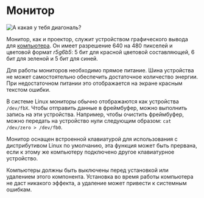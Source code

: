 # Монитор
![А какая у тебя диагональ?](block:oc2r:monitor)

Монитор, как и проектор, служит устройством графического вывода для [компьютера](computer.md). Он имеет разрешение 640 на 480 пикселей и цветовой формат *r5g6b5*: 5 бит для красной цветовой составляющей, 6 бит для зеленой и 5 бит для синей.

Для работы мониторов необходимо прямое питание. Шина устройства не может самостоятельно обеспечить достаточное количество энергии. При недостаточном питании это отображается на экране красным текстом ошибки.

В системе Linux мониторы обычно отображаются как устройства `/dev/fbX`. Чтобы отправить данные в фреймбуфер, можно выполнить запись на эти устройства. Например, чтобы очистить фреймбуфер, можно передать на устройство нули следующим образом: `cat /dev/zero > /dev/fb0`.

Монитор оснащен встроенной клавиатурой для использования с дистрибутивом Linux по умолчанию, эта функция может быть прервана, если к этому же компьютеру подключено другое клавиатурное устройство.

Компьютеры должны быть выключены перед установкой или удалением этого компонента. Установка во время работы компьютера не даст никакого эффекта, а удаление может привести к системным ошибкам.
